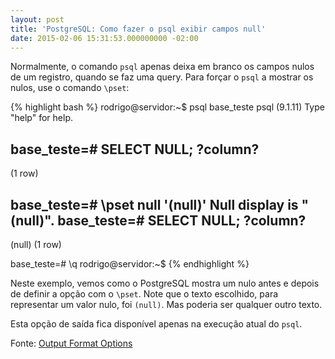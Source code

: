 ```yaml
---
layout: post
title: 'PostgreSQL: Como fazer o psql exibir campos null'
date: 2015-02-06 15:31:53.000000000 -02:00
---
```

Normalmente, o comando `psql` apenas deixa em branco os campos nulos de um registro, quando se faz uma query. Para forçar o `psql` a mostrar os nulos, use o comando `\pset`:

{% highlight bash %}
rodrigo@servidor:~$ psql base_teste
psql (9.1.11)
Type "help" for help.

base_teste=# SELECT NULL;
 ?column?
----------

(1 row)

base_teste=# \pset null '(null)'
Null display is "(null)".
base_teste=# SELECT NULL;
 ?column?
----------
 (null)
(1 row)

base_teste=# \q
rodrigo@servidor:~$
{% endhighlight %}

Neste exemplo, vemos como o PostgreSQL mostra um nulo antes e depois de definir a opção com o `\pset`. Note que o texto escolhido, para representar um valor nulo, foi `(null)`. Mas poderia ser qualquer outro texto.

Esta opção de saída fica disponível apenas na execução atual do `psql`.

Fonte: [Output Format Options](http://momjian.us/main/writings/pgsql/aw_pgsql_book/node142.html#Example_of_pset)
